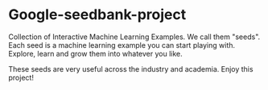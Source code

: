 # Google-seedbank-project

Collection of Interactive Machine Learning Examples. We call them "seeds". Each seed is a machine learning example you can start playing with. Explore, learn and grow them into whatever you like.

These seeds are very useful across the industry and academia. Enjoy this project!
